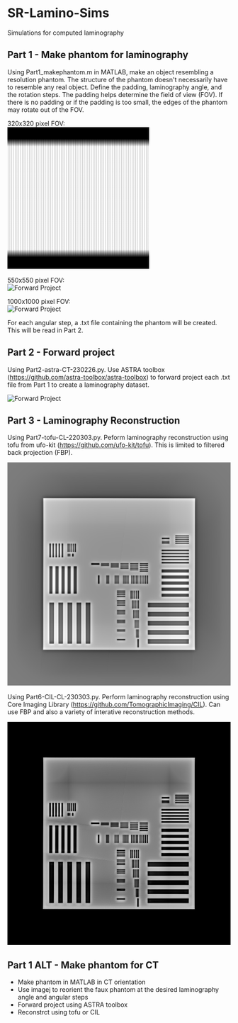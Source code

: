 # SR-Lamino-Sims
Simulations for computed laminography

## Part 1 - Make phantom for laminography
Using Part1_makephantom.m in MATLAB, make an object resembling a resolution phantom. The structure of the phantom doesn't necessarily have to resemble any real object. Define the padding, laminography angle, and the rotation steps. The padding helps determine the field of view (FOV). If there is no padding or if the padding is too small, the edges of the phantom may rotate out of the FOV. 

320x320 pixel FOV: <br />
![Forward Project](https://github.com/xfding57/SR-Lamino-Sims/blob/main/media/gridwidth-0002-0320-proj.gif)

550x550 pixel FOV: <br />
![Forward Project](https://github.com/xfding57/SR-Lamino-Sims/blob/main/media/gridwidth-0002-0550-proj.gif)

1000x1000 pixel FOV: <br />
![Forward Project](https://github.com/xfding57/SR-Lamino-Sims/blob/main/media/gridwidth-0002-1000-proj.gif)

For each angular step, a .txt file containing the phantom will be created. This will be read in Part 2.

## Part 2 - Forward project
Using Part2-astra-CT-230226.py. Use ASTRA toolbox (https://github.com/astra-toolbox/astra-toolbox) to forward project each .txt file from Part 1 to create a laminography dataset.

![Forward Project](https://github.com/xfding57/SR-Lamino-Sims/blob/main/media/n_grid-500-CL-736x622.gif)


## Part 3 - Laminography Reconstruction
Using Part7-tofu-CL-220303.py. Peform laminography reconstruction using tofu from ufo-kit (https://github.com/ufo-kit/tofu). This is limited to filtered back projection (FBP).

![tofu reconstruction result](https://github.com/xfding57/SR-Lamino-Sims/blob/main/media/sli-000-0289.png)

Using Part6-CIL-CL-230303.py. Perform laminography reconstruction using Core Imaging Library (https://github.com/TomographicImaging/CIL). Can use FBP and also a variety of interative reconstruction methods.

![CIL reconstruction result](https://github.com/xfding57/SR-Lamino-Sims/blob/main/media/test-0014-runs-200-it-200-alpha-2.png)


## Part 1 ALT - Make phantom for CT 

- Make phantom in MATLAB in CT orientation
- Use imagej to reorient the faux phantom at the desired laminography angle and angular steps
- Forward project using ASTRA toolbox
- Reconstrct using tofu or CIL